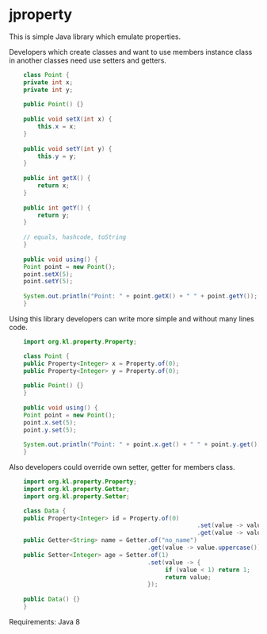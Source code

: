 # jproperty
This is simple Java library which emulate properties.

Developers which create classes and want to use members instance class 
in another classes need use setters and getters.

```Java
    class Point {
	private int x;
	private int y;
		
	public Point() {}
		
	public void setX(int x) {
		this.x = x;
	}
		
	public void setY(int y) {
		this.y = y;
	}
		
	public int getX() {
		return x;
	}
		
	public int getY() {
		return y;
	}
		
	// equals, hashcode, toString
    }
	
    public void using() {
	Point point = new Point();
	point.setX(5);
	point.setY(5);
		
	System.out.println("Point: " + point.getX() + " " + point.getY());
    }
``` 

Using this library developers can write more simple and without many lines code.

```Java
    import org.kl.property.Property;

    class Point {
	public Property<Integer> x = Property.of(0);
	public Property<Integer> y = Property.of(0);
		
	public Point() {}		
    }	
	
    public void using() {
	Point point = new Point();
	point.x.set(5);
	point.y.set(5);
		
	System.out.println("Point: " + point.x.get() + " " + point.y.get());
    }
```

Also developers could override own setter, getter for members class.

```Java
    import org.kl.property.Property;
    import org.kl.property.Getter;
    import org.kl.property.Setter;

    class Data {
	public Property<Integer> id = Property.of(0)
													 .set(value -> value * 2)
													 .get(value -> value * 2);
	public Getter<String> name = Getter.of("no_name")
	                                   .get(value -> value.uppercase());
	public Setter<Integer> age = Setter.of(1)
	                                   .set(value -> {
	                                   		if (value < 1) return 1;
	                                   		return value;  
	                                   });
		
	public Data() {}		
    }	    
```
 
Requirements: Java 8 <br/>
